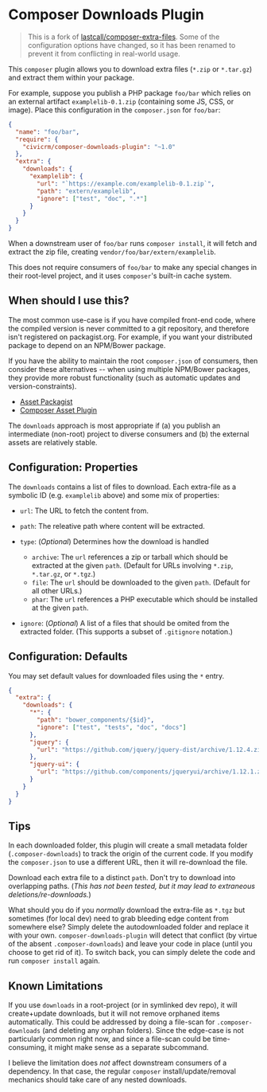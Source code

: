 Composer Downloads Plugin
===========================

> This is a fork of [lastcall/composer-extra-files](https://github.com/LastCallMedia/ComposerExtraFiles/). Some of the
> configuration options have changed, so it has been renamed to prevent it from conflicting in real-world usage.

This `composer` plugin allows you to download extra files (`*.zip` or `*.tar.gz`) and extract them within your package.

For example, suppose you publish a PHP package `foo/bar` which relies on an external artifact `examplelib-0.1.zip` (containing some JS, CSS, or image). Place this configuration in the `composer.json` for `foo/bar`:

```json
{
  "name": "foo/bar",
  "require": {
    "civicrm/composer-downloads-plugin": "~1.0"
  },
  "extra": {
    "downloads": {
      "examplelib": {
        "url": "`https://example.com/examplelib-0.1.zip`",
        "path": "extern/examplelib",
        "ignore": ["test", "doc", ".*"]
      }
    }
  }
}
```

When a downstream user of `foo/bar` runs `composer install`, it will fetch and extract the zip file, creating `vendor/foo/bar/extern/examplelib`. 

This does not require consumers of `foo/bar` to make any special changes in their root-level project, and it uses `composer`'s built-in cache system.

## When should I use this?

The most common use-case is if you have compiled front-end code, where the compiled version is never committed to a git repository, and therefore isn't registered on packagist.org.  For example, if you want your distributed package to depend on an NPM/Bower package.

If you have the ability to maintain the root `composer.json` of consumers, then consider these alternatives -- when using multiple NPM/Bower packages, they provide more robust functionality (such as automatic updates and version-constraints).

* [Asset Packagist](https://asset-packagist.org/)
* [Composer Asset Plugin](https://github.com/fxpio/composer-asset-plugin)

The `downloads` approach is most appropriate if (a) you publish an intermediate (non-root) project to diverse consumers and (b) the external assets are relatively stable.

## Configuration: Properties

The `downloads` contains a list of files to download. Each extra-file as a symbolic ID (e.g. `examplelib` above) and some mix of properties:

* `url`: The URL to fetch the content from.

* `path`: The releative path where content will be extracted.

* `type`: (*Optional*) Determines how the download is handled
    * `archive`: The `url` references a zip or tarball which should be extracted at the given `path`. (Default for URLs involving `*.zip`, `*.tar.gz`, or `*.tgz`.)
    * `file`: The `url` should be downloaded to the given `path`. (Default for all other URLs.)
    * `phar`: The `url` references a PHP executable which should be installed at the given `path`.

* `ignore`: (*Optional*) A list of a files that should be omited from the extracted folder. (This supports a subset of `.gitignore` notation.)

## Configuration: Defaults

You may set default values for downloaded files using the `*` entry.

```json
{
  "extra": {
    "downloads": {
      "*": {
        "path": "bower_components/{$id}",
        "ignore": ["test", "tests", "doc", "docs"]
      },
      "jquery": {
        "url": "https://github.com/jquery/jquery-dist/archive/1.12.4.zip"
      },
      "jquery-ui": {
        "url": "https://github.com/components/jqueryui/archive/1.12.1.zip"
      }
    }
  }
}
```

## Tips

In each downloaded folder, this plugin will create a small metadata folder (`.composer-downloads`) to track the origin of the current code. If you modify the `composer.json` to use a different URL, then it will re-download the file.

Download each extra file to a distinct `path`. Don't try to download into overlapping paths. (*This has not been tested, but it may lead to extraneous deletions/re-downloads.*)

What should you do if you *normally* download the extra-file as `*.tgz` but sometimes (for local dev) need to grab bleeding edge content from somewhere else?  Simply delete the autodownloaded folder and replace it with your own.  `composer-downloads-plugin` will detect that conflict (by virtue of the absent `.composer-downloads`) and leave your code in place (until you choose to get rid of it). To switch back, you can simply delete the code and run `composer install` again.

## Known Limitations

If you use `downloads` in a root-project (or in symlinked dev repo), it will create+update downloads, but it will not remove orphaned items automatically.  This could be addressed by doing a file-scan for `.composer-downloads` (and deleting any orphan folders).  Since the edge-case is not particularly common right now, and since a file-scan could be time-consuming, it might make sense as a separate subcommand.

I believe the limitation does *not* affect downstream consumers of a dependency. In that case, the regular `composer` install/update/removal mechanics should take care of any nested downloads.
